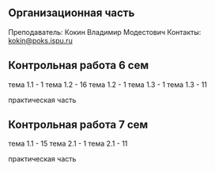 ## Организационная часть
Преподаватель: Кокин Владимир Модестович
Контакты: kokin@poks.ispu.ru

## Контрольная работа 6 сем
тема 1.1 - 1
тема 1.2 - 16
тема 1.2 - 1
тема 1.3 - 1
тема 1.3 - 11

практическая часть
## Контрольная работа 7 сем
тема 1.1 - 15
тема 2.1 - 1
тема 2.1 - 11

практическая часть
